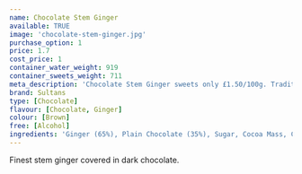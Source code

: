 ```yaml
---
name: Chocolate Stem Ginger
available: TRUE
image: 'chocolate-stem-ginger.jpg'
purchase_option: 1
price: 1.7
cost_price: 1
container_water_weight: 919
container_sweets_weight: 711
meta_description: 'Chocolate Stem Ginger sweets only £1.50/100g. Traditional sweets and more at Humbugs Confectionery Store. Specialists in satisfying your sweet tooth!'
brand: Sultans
type: [Chocolate]
flavour: [Chocolate, Ginger]
colour: [Brown]
free: [Alcohol]
ingredients: 'Ginger (65%), Plain Chocolate (35%), Sugar, Cocoa Mass, Cocoa Butter, Emulsifier (Soya Lecithin). Flavourings: Natural Vanilla, Plain Chocolate. Contains: Cocoa Solids 50% Minimum.'
---
```

Finest stem ginger covered in dark chocolate.